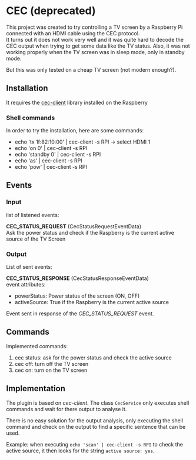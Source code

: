 # CEC (deprecated)

This project was created to try controlling a TV screen by a Raspberry Pi connected with an HDMI cable using the CEC protocol.  
It turns out it does not work very well and it was quite hard to decode the CEC output when trying to get some data like the TV status.
Also, it was not working properly when the TV screen was in sleep mode, only in standby mode.

But this was only tested on a cheap TV screen (not modern enough?).

## Installation

It requires the [cec-client](https://pimylifeup.com/raspberrypi-hdmi-cec/) library installed on the Raspberry

### Shell commands

In order to try the installation, here are some commands:

- echo 'tx 1f:82:10:00' | cec-client -s RPI -> select HDMI 1
- echo 'on 0' | cec-client -s RPI
- echo 'standby 0' | cec-client -s RPI
- echo 'as' | cec-client -s RPI
- echo 'pow' | cec-client -s RPI

## Events

### Input

list of listened events: 

**CEC_STATUS_REQUEST** (CecStatusRequestEventData)  
Ask the power status and check if the Raspberry is the current active source of the TV Screen

### Output

List of sent events: 

**CEC_STATUS_RESPONSE** (CecStatusResponseEventData)  
event attributes:
- powerStatus: Power status of the screen (ON, OFF)
- activeSource: True if the Raspberry is the current active source

Event sent in response of the *CEC_STATUS_REQUEST* event.

## Commands

Implemented commands:

1. cec status: ask for the power status and check the active source  
2. cec off: turn off the TV screen
3. cec on: turn on the TV screen

## Implementation

The plugin is based on *cec-client*. The class `CecService` only executes shell commands and wait for there output to analyse it.

There is no easy solution for the output analysis, only executing the shell command and check on the output to find a specific sentence 
that can be used.

Example: when executing `echo 'scan' | cec-client -s RPI` to check the active source, it then looks for the string `active source: yes`.

